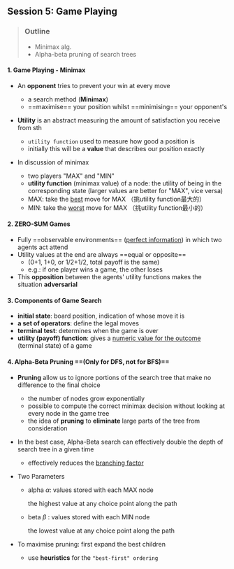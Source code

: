 ## Session 5: Game Playing

>   ### Outline
>
>   -   Minimax alg.
>   -   Alpha-beta pruning of search trees



#### 1. Game Playing - Minimax

-   An **opponent** tries to prevent your win at every move
    -   a search method (**Minimax**)
    -   ==maximise== your position whilst ==minimising== your opponent's
-   **Utility** is an abstract measuring the amount of satisfaction you receive from sth
    -   `utility function` used to measure how good a position is
    -   initially this will be a **value** that describes our position exactly



-   In discussion of minimax
    -   two players "MAX" and "MIN"
    -   **utility function** (minimax value) of a node: the utility of being in the corresponding state (larger values are better for "MAX", vice versa)
    -   MAX: take the <u>best</u> move for MAX （挑utility function最大的）
    -   MIN: take the <u>worst</u> move for MAX （挑utility function最小的）



#### 2. ZERO-SUM Games

-   Fully ==observable environments== (<u>perfect information</u>) in which two agents act attend
-   Utility values at the end are always ==equal or opposite==
    -   (0+1, 1+0, or 1/2+1/2, total payoff is the same)
    -   e.g.: if one player wins a game, the other loses
-   This **opposition** between the agents' utility functions makes the situation **adversarial**



#### 3. Components of Game Search

-   **initial state**: board position, indication of whose move it is
-   **a set of operators**: define the legal moves
-   **terminal test**: determines when the game is over
-   **utility (payoff) function**: gives a <u>numeric value for the outcome</u> (terminal state) of a game 



#### 4. Alpha-Beta Pruning ==(Only for DFS, not for BFS)==

-   **Pruning** allow us to ignore portions of the search tree that make no difference to the final choice
    -   the number of  nodes grow exponentially
    -   possible to compute the correct minimax decision without looking at every node in the game tree
    -   the idea of **pruning** to **eliminate** large parts of the tree from consideration
-   In the best case, Alpha-Beta search can effectively double the depth of search tree in a given time
    -   effectively reduces the <u>branching factor</u>



-   Two Parameters
    -   alpha $\alpha$: values stored with each MAX node
        
        the highest value at any choice point along the path
    -   beta $\beta$ : values stored with each MIN node
        
        the lowest value at any choice point along the path



-   To maximise pruning: first expand the best children
    -   use **heuristics** for the `"best-first" ordering`









